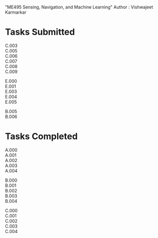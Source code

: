 "ME495 Sensing, Navigation, and Machine Learning"
Author : Vishwajeet Karmarkar </br>
# Tasks Submitted
C.003 <br/>
C.005 <br/>
C.006 <br/>
C.007 <br/> 
C.008 <br/>
C.009 <br/>

E.000 <br/>
E.001 <br/>
E.003 <br/>
E.004 <br/>
E.005 <br/>

B.005 <br/>
B.006 <br/>

# Tasks Completed 
A.000 <br/>
A.001 <br/>
A.002 <br/>
A.003 <br/>
A.004 <br/>

B.000 <br/>
B.001 <br/>
B.002 <br/>
B.003 <br/>
B.004 <br/>

C.000 <br/>
C.001 <br/>
C.002 <br/>
C.003 <br/>
C.004 <br/>

